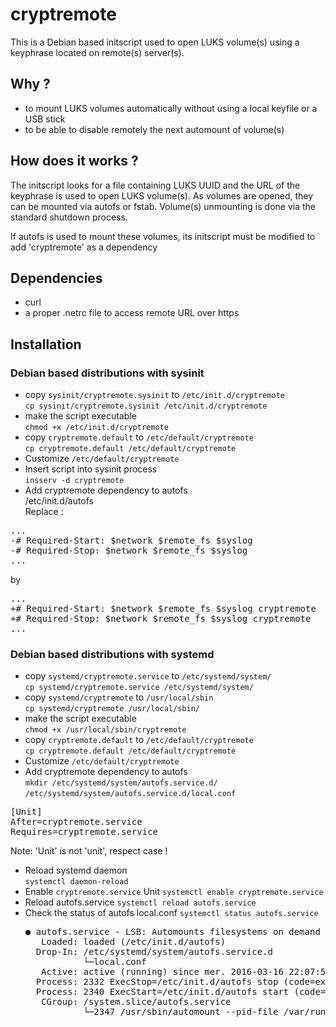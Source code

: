 # cryptremote

This is a Debian based initscript used to open LUKS volume(s) using a keyphrase
located on remote(s) server(s).

## Why ?

- to mount LUKS volumes automatically without using a local keyfile or a USB
  stick
- to be able to disable remotely the next automount of volume(s)

## How does it works ?

The initscript looks for a file containing LUKS UUID and the URL of the
keyphrase is used to open LUKS volume(s). As volumes are opened, they can be
mounted via autofs or fstab. Volume(s) unmounting is done via the standard
shutdown process.

If autofs is used to mount these volumes, its initscript must be modified to add 'cryptremote'
as a dependency

## Dependencies

- curl
- a proper .netrc file to access remote URL over https

## Installation
### Debian based distributions with sysinit
- copy `sysinit/cryptremote.sysinit` to `/etc/init.d/cryptremote`  
  `cp sysinit/cryptremote.sysinit /etc/init.d/cryptremote`
- make the script executable  
  `chmod +x /etc/init.d/cryptremote`
- copy `cryptremote.default` to `/etc/default/cryptremote`  
  `cp cryptremote.default /etc/default/cryptremote`
- Customize `/etc/default/cryptremote`
- Insert script into sysinit process  
  `insserv -d cryptremote`
- Add cryptremote dependency to autofs  
/etc/init.d/autofs  
Replace :
<pre>
...
-# Required-Start: $network $remote_fs $syslog
-# Required-Stop: $network $remote_fs $syslog
...
</pre>
by
<pre>
...
+# Required-Start: $network $remote_fs $syslog cryptremote
+# Required-Stop: $network $remote_fs $syslog cryptremote
...
</pre>

### Debian based distributions with systemd
- copy `systemd/cryptremote.service` to `/etc/systemd/system/`  
`cp systemd/cryptremote.service /etc/systemd/system/`
- copy `systemd/cryptremote` to `/usr/local/sbin`  
`cp systemd/cryptremote /usr/local/sbin/`
- make the script executable  
`chmod +x /usr/local/sbin/cryptremote`
- copy `cryptremote.default` to `/etc/default/cryptremote`  
`cp cryptremote.default /etc/default/cryptremote`
- Customize `/etc/default/cryptremote`
- Add cryptremote dependency to autofs  
`mkdir /etc/systemd/system/autofs.service.d/`
`/etc/systemd/system/autofs.service.d/local.conf`
<pre>
[Unit]
After=cryptremote.service
Requires=cryptremote.service
</pre>
Note: 'Unit' is not 'unit', respect case !
- Reload systemd daemon  
`systemctl daemon-reload`
- Enable `cryptremote.service` Unit
`systemctl enable cryptremote.service`
- Reload autofs.service
  `systemctl reload autofs.service`
- Check the status of autofs local.conf
  `systemctl status autofs.service`
  <pre>
  ● autofs.service - LSB: Automounts filesystems on demand
     Loaded: loaded (/etc/init.d/autofs)
    Drop-In: /etc/systemd/system/autofs.service.d
             └─local.conf
     Active: active (running) since mer. 2016-03-16 22:07:59 CET; 5s ago
    Process: 2332 ExecStop=/etc/init.d/autofs stop (code=exited, status=0/SUCCESS)
    Process: 2340 ExecStart=/etc/init.d/autofs start (code=exited, status=0/SUCCESS)
     CGroup: /system.slice/autofs.service
             └─2347 /usr/sbin/automount --pid-file /var/run/autofs.pid
  </pre>
